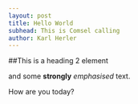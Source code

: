 ```yaml
---
layout: post
title: Hello World
subhead: This is Comsel calling
author: Karl Herler
---
```


##This is a heading 2 element

and some **strongly** _emphasised_ text.

How are you today?
